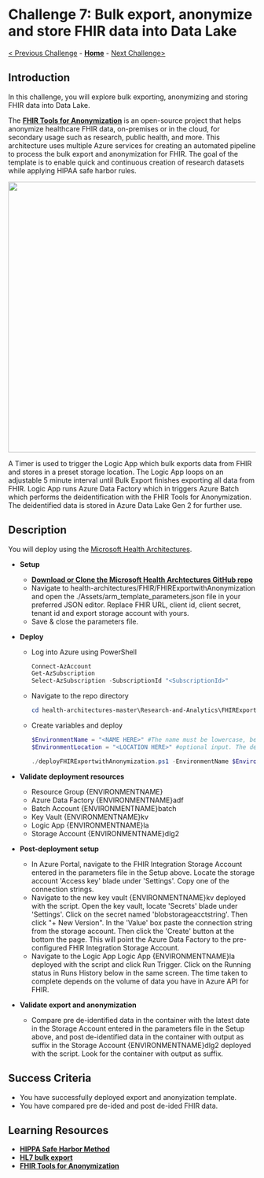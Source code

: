 # Challenge 7: Bulk export, anonymize and store FHIR data into Data Lake

[< Previous Challenge](./Challenge06.md) - **[Home](../readme.md)** - [Next Challenge>](./Challenge08.md)

## Introduction

In this challenge, you will explore bulk exporting, anonymizing and storing FHIR data into Data Lake. 

The **[FHIR Tools for Anonymization](https://github.com/microsoft/FHIR-Tools-for-Anonymization)** is an open-source project that helps anonymize healthcare FHIR data, on-premises or in the cloud, for secondary usage such as research, public health, and more. This architecture uses multiple Azure services for creating an automated pipeline to process the bulk export and anonymization for FHIR. The goal of the template is to enable quick and continuous creation of research datasets while applying HIPAA safe harbor rules.

<center><img src="../images/challenge07-architecture.png" width="550"></center>

A Timer is used to trigger the Logic App which bulk exports data from FHIR and stores in a preset storage location. The Logic App loops on an adjustable 5 minute interval until Bulk Export finishes exporting all data from FHIR. Logic App runs Azure Data Factory which in triggers Azure Batch which performs the deidentification with the FHIR Tools for Anonymization. The deidentified data is stored in Azure Data Lake Gen 2 for further use. 

## Description

You will deploy using the [Microsoft Health Architectures](https://github.com/microsoft/health-architectures/tree/master/Research-and-Analytics/FHIRExportwithAnonymization).

- **Setup**
    - **[Download or Clone the Microsoft Health Archtectures GitHub repo](https://github.com/microsoft/health-architectures)**
    - Navigate to health-architectures/FHIR/FHIRExportwithAnonymization and open the ./Assets/arm_template_parameters.json file in your preferred JSON editor. Replace FHIR URL, client id, client secret, tenant id and export storage account with yours.
    - Save & close the parameters file.

- **Deploy**
    - Log into Azure using PowerShell
        ```powershell
        Connect-AzAccount
        Get-AzSubscription
        Select-AzSubscription -SubscriptionId "<SubscriptionId>"
        ```
    - Navigate to the repo directory
        ```powershell
        cd health-architectures-master\Research-and-Analytics\FHIRExportwithAnonymization
        ```
    - Create variables and deploy
        ```powershell
        $EnvironmentName = "<NAME HERE>" #The name must be lowercase, begin with a letter, end with a letter or digit, and not contain hyphens.
        $EnvironmentLocation = "<LOCATION HERE>" #optional input. The default is eastus2
 
        ./deployFHIRExportwithAnonymization.ps1 -EnvironmentName $EnvironmentName -EnvironmentLocation $EnvironmentLocation #Environment Location is optional
        ```
- **Validate deployment resources**
    - Resource Group {ENVIRONMENTNAME} 
    - Azure Data Factory {ENVIRONMENTNAME}adf
    - Batch Account {ENVIRONMENTNAME}batch
    - Key Vault {ENVIRONMENTNAME}kv
    - Logic App {ENVIRONMENTNAME}la
    - Storage Account {ENVIRONMENTNAME}dlg2

- **Post-deployment setup**
    - In Azure Portal, navigate to the FHIR Integration Storage Account entered in the parameters file in the Setup above. Locate the storage account 'Access key' blade under 'Settings'. Copy one of the connection strings. 
    - Navigate to the new key vault {ENVIRONMENTNAME}kv deployed with the script. Open the key vault, locate 'Secrets' blade under 'Settings'. Click on the secret named 'blobstorageacctstring'. Then click "+ New Version". In the 'Value' box paste the connection string from the storage account. Then click the 'Create' button at the bottom the page. This will point the Azure Data Factory to the pre-configured FHIR Integration Storage Account.
    - Navigate to the Logic App Logic App {ENVIRONMENTNAME}la deployed with the script and click Run Trigger. Click on the Running status in Runs History below in the same screen. The time taken to complete depends on the volume of data you have in Azure API for FHIR.

- **Validate export and anonymization** 
    - Compare pre de-identified data in the container with the latest date in the Storage Account entered in the parameters file in the Setup above, and post de-identified data in the container with output as suffix in the Storage Account {ENVIRONMENTNAME}dlg2 deployed with the script. Look for the container with output as suffix. 

## Success Criteria
- You have successfully deployed export and anonyization template.
- You have compared pre de-ided and post de-ided FHIR data.

## Learning Resources

- **[HIPPA Safe Harbor Method](https://www.hhs.gov/hipaa/for-professionals/privacy/special-topics/de-identification/index.html)**
- **[HL7 bulk export](https://hl7.org/Fhir/uv/bulkdata/export/index.html)**
- **[FHIR Tools for Anonymization](https://github.com/microsoft/FHIR-Tools-for-Anonymization)**
